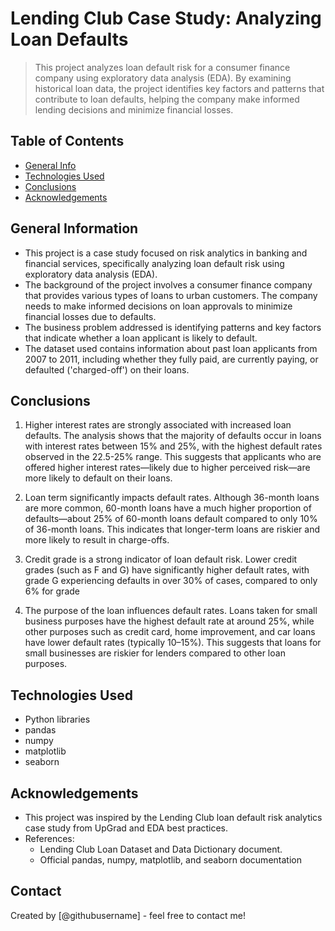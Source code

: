 # Lending Club Case Study: Analyzing Loan Defaults

> This project analyzes loan default risk for a consumer finance company using exploratory data analysis (EDA). By examining historical loan data, the project identifies key factors and patterns that contribute to loan defaults, helping the company make informed lending decisions and minimize financial losses.

## Table of Contents
* [General Info](#general-information)
* [Technologies Used](#technologies-used)
* [Conclusions](#conclusions)
* [Acknowledgements](#acknowledgements)


## General Information
- This project is a case study focused on risk analytics in banking and financial services, specifically analyzing loan default risk using exploratory data analysis (EDA).
- The background of the project involves a consumer finance company that provides various types of loans to urban customers. The company needs to make informed decisions on loan approvals to minimize financial losses due to defaults.
- The business problem addressed is identifying patterns and key factors that indicate whether a loan applicant is likely to default.
- The dataset used contains information about past loan applicants from 2007 to 2011, including whether they fully paid, are currently paying, or defaulted ('charged-off') on their loans. 


## Conclusions

1. Higher interest rates are strongly associated with increased loan defaults. The analysis shows that the majority of defaults occur in loans with interest rates between 15% and 25%, with the highest default rates observed in the 22.5-25% range. This suggests that applicants who are offered higher interest rates—likely due to higher perceived risk—are more likely to default on their loans.


2. Loan term significantly impacts default rates. Although 36-month loans are more common, 60-month loans have a much higher proportion of defaults—about 25% of 60-month loans default compared to only 10% of 36-month loans. This indicates that longer-term loans are riskier and more likely to result in charge-offs.

3. Credit grade is a strong indicator of loan default risk. Lower credit grades (such as F and G) have significantly higher default rates, with grade G experiencing defaults in over 30% of cases, compared to only 6% for grade

4. The purpose of the loan influences default rates. Loans taken for small business  purposes have the highest default rate at around 25%, while other purposes such as credit card, home improvement, and car loans have lower default rates (typically 10–15%). This suggests that loans for small businesses are riskier for lenders compared to other loan purposes. 


## Technologies Used
- Python libraries
- pandas
- numpy 
- matplotlib
- seaborn


## Acknowledgements
- This project was inspired by the Lending Club loan default risk analytics case study from UpGrad and EDA best practices.
- References:
  - Lending Club Loan Dataset and Data Dictionary document.
  - Official pandas, numpy, matplotlib, and seaborn documentation

## Contact
Created by [@githubusername] - feel free to contact me!